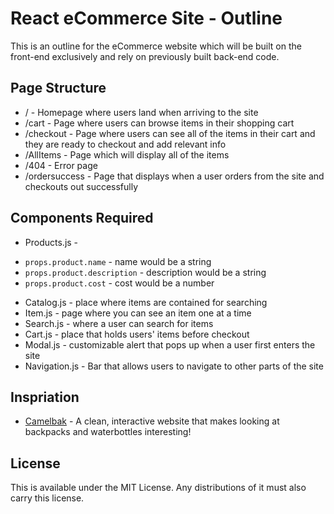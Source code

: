 # React eCommerce Site - Outline
This is an outline for the eCommerce website which will be built on the front-end exclusively and rely on previously built back-end code.

## Page Structure
* / - Homepage where users land when arriving to the site
* /cart - Page where users can browse items in their shopping cart
* /checkout - Page where users can see all of the items in their cart and they are ready to checkout and add relevant info
* /AllItems - Page which will display all of the items
* /404 - Error page
* /ordersuccess - Page that displays when a user orders from the site and checkouts out successfully

## Components Required
* Products.js -
 - `props.product.name` - name would be a string
 - `props.product.description` - description would be a string
 - `props.product.cost` - cost would be a number
* Catalog.js - place where items are contained for searching
* Item.js - page where you can see an item one at a time
* Search.js - where a user can search for items
* Cart.js - place that holds users' items before checkout
* Modal.js - customizable alert that pops up when a user first enters the site
* Navigation.js - Bar that allows users to navigate to other parts of the site

## Inspriation
* [Camelbak](https://www.camelbak.com/) - A clean, interactive website that makes looking at backpacks and waterbottles interesting!

## License
This is available under the MIT License. Any distributions of it must also carry
this license.
